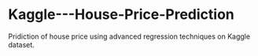 # Kaggle---House-Price-Prediction
Pridiction of house price using advanced regression techniques on Kaggle dataset.
